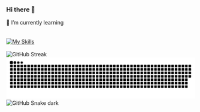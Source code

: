 ### Hi there 👋
🌱 I’m currently learning 
<br />
<br />
<br />
[![My Skills](https://skillicons.dev/icons?i=django)](https://skillicons.dev)
<br /> <br />
![GitHub Streak](https://github-readme-streak-stats.herokuapp.com/?user=basunepal&theme=horizon)
<br />
![GitHub Snake Light](github-contribution-grid-snake.svg#gh-light-mode-only)
![GitHub Snake dark](github-snake-dark.svg#gh-dark-mode-only)



<!--
**basunepal/basunepal** is a ✨ _special_ ✨ repository because its `README.md` (this file) appears on your GitHub profile.

Here are some ideas to get you started:

- 🔭 I’m currently working on ...
- 🌱 I’m currently learning ...
- 👯 I’m looking to collaborate on ...
- 🤔 I’m looking for help with ...
- 💬 Ask me about ...
- 📫 How to reach me: ...
- 😄 Pronouns: ...
- ⚡ Fun fact: ...
-->
